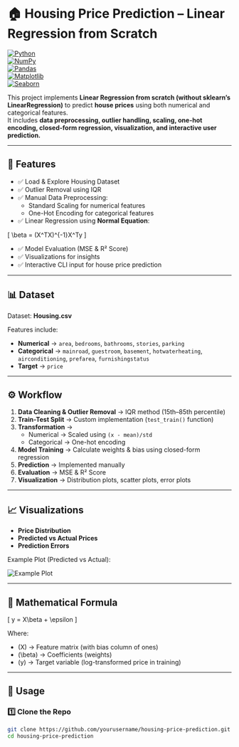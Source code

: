 # 🏠 Housing Price Prediction – Linear Regression from Scratch  

[![Python](https://img.shields.io/badge/Python-3.8%2B-blue.svg)](https://www.python.org/)  
[![NumPy](https://img.shields.io/badge/NumPy-1.20%2B-orange.svg)](https://numpy.org/)  
[![Pandas](https://img.shields.io/badge/Pandas-1.3%2B-green.svg)](https://pandas.pydata.org/)  
[![Matplotlib](https://img.shields.io/badge/Matplotlib-3.4%2B-yellow.svg)](https://matplotlib.org/)  
[![Seaborn](https://img.shields.io/badge/Seaborn-0.11%2B-red.svg)](https://seaborn.pydata.org/)  

This project implements **Linear Regression from scratch (without sklearn’s LinearRegression)** to predict **house prices** using both numerical and categorical features.  
It includes **data preprocessing, outlier handling, scaling, one-hot encoding, closed-form regression, visualization, and interactive user prediction.**

---

## 📌 Features  

- ✅ Load & Explore Housing Dataset  
- ✅ Outlier Removal using IQR  
- ✅ Manual Data Preprocessing:  
  - Standard Scaling for numerical features  
  - One-Hot Encoding for categorical features  
- ✅ Linear Regression using **Normal Equation**:  

\[
\beta = (X^TX)^{-1}X^Ty
\]

- ✅ Model Evaluation (MSE & R² Score)  
- ✅ Visualizations for insights  
- ✅ Interactive CLI input for house price prediction  

---

## 📊 Dataset  

Dataset: **Housing.csv**  

Features include:  

- **Numerical** → `area`, `bedrooms`, `bathrooms`, `stories`, `parking`  
- **Categorical** → `mainroad`, `guestroom`, `basement`, `hotwaterheating`, `airconditioning`, `prefarea`, `furnishingstatus`  
- **Target** → `price`  

---

## ⚙️ Workflow  

1. **Data Cleaning & Outlier Removal** → IQR method (15th–85th percentile)  
2. **Train-Test Split** → Custom implementation (`test_train()` function)  
3. **Transformation** →  
   - Numerical → Scaled using `(x - mean)/std`  
   - Categorical → One-hot encoding  
4. **Model Training** → Calculate weights & bias using closed-form regression  
5. **Prediction** → Implemented manually  
6. **Evaluation** → MSE & R² Score  
7. **Visualization** → Distribution plots, scatter plots, error plots  

---

## 📈 Visualizations  

- **Price Distribution**
- **Predicted vs Actual Prices**
- **Prediction Errors**

Example Plot (Predicted vs Actual):  

![Example Plot](https://user-images.githubusercontent.com/0000000/predicted-vs-actual.png)  

---

## 🧮 Mathematical Formula  

\[
y = X\beta + \epsilon
\]

Where:  
- \(X\) → Feature matrix (with bias column of ones)  
- \(\beta\) → Coefficients (weights)  
- \(y\) → Target variable (log-transformed price in training)  

---

## 🚀 Usage  

### 1️⃣ Clone the Repo  

```bash
git clone https://github.com/yourusername/housing-price-prediction.git
cd housing-price-prediction
